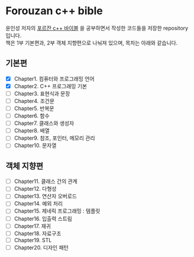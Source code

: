 # Forouzan c++ bible
윤인성 저자의 [포르잔 c++ 바이블](http://www.kyobobook.co.kr/product/detailViewKor.laf?ejkGb=KOR&barcode=9791156645030) 을 공부하면서 작성한 코드들을 저장한 repository입니다.  
책은 1부 기본편과, 2부 객체 지향편으로 나눠져 있으며, 목차는 아래와 같습니다.  
## 기본편
- [x] Chapter1. 컴퓨터와 프로그래밍 언어  
- [x] Chapter2. C++ 프로그래밍 기본  
- [ ] Chapter3. 표현식과 문장  
- [ ] Chapter4. 조건문  
- [ ] Chapter5. 반복문  
- [ ] Chapter6. 함수  
- [ ] Chapter7. 클래스와 생성자  
- [ ] Chapter8. 배열  
- [ ] Chapter9. 참조, 포인터, 메모리 관리  
- [ ] Chapter10. 문자열  
## 객체 지향편
- [ ] Chapter11. 클래스 간의 관계  
- [ ] Chapter12. 다형성  
- [ ] Chapter13. 연산자 오버로드  
- [ ] Chapter14. 예외 처리  
- [ ] Chapter15. 제네릭 프로그래밍 : 템플릿  
- [ ] Chapter16. 입출력 스트림  
- [ ] Chapter17. 재귀  
- [ ] Chapter18. 자료구조  
- [ ] Chapter19. STL  
- [ ] Chapter20. 디자인 패턴  